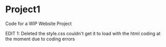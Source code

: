 # Project1
Code for a WIP Website Project

EDIT 1: Deleted the style.css couldn't get it to load with the html coding at the moment due to coding errors 
